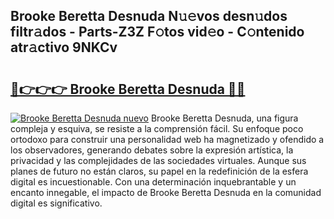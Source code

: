 ## Brooke Beretta Desnuda N𝚞𝚎vos desn𝚞dos filtr𝚊dos - Parts-Z3Z F𝚘tos vid𝚎o - C𝚘ntenido atr𝚊ctivo 9NKCv

# <h2><a href="http://mb8qz2.tromn.icu/?c=Brooke+Beretta+Desnuda">🔗👉👉👉 Brooke Beretta Desnuda 🔗🔗</a></h2>

[![Brooke Beretta Desnuda nuevo](https://i.imgur.com/pEAQMta.gif)](http://mb8qz2.tromn.icu/?c=Brooke+Beretta+Desnuda)
Brooke Beretta Desnuda, una figura compleja y esquiva, se resiste a la comprensión fácil. Su enfoque poco ortodoxo para construir una personalidad web ha magnetizado y ofendido a los observadores, generando debates sobre la expresión artística, la privacidad y las complejidades de las sociedades virtuales. Aunque sus planes de futuro no están claros, su papel en la redefinición de la esfera digital es incuestionable. Con una determinación inquebrantable y un encanto innegable, el impacto de Brooke Beretta Desnuda en la comunidad digital es significativo.
